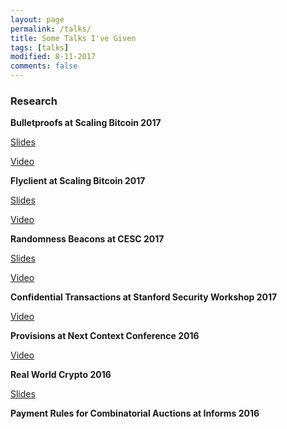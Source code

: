 ```yaml
---
layout: page
permalink: /talks/
title: Some Talks I've Given
tags: [talks]
modified: 8-11-2017
comments: false
---
```




### Research
**Bulletproofs at Scaling Bitcoin 2017**

[Slides](https://scalingbitcoin.org/stanford2017/Day1/stateofcrypto.pdf)

[Video](https://youtu.be/LDF8bOEqXt4?t=10570)

**Flyclient at Scaling Bitcoin 2017**

[Slides](https://scalingbitcoin.org/stanford2017/Day1/flyclientscalingbitcoin.pptx.pdf)

[Video](https://youtu.be/BPNs9EVxWrA?t=2h19m36s)

**Randomness Beacons at CESC 2017**

[Slides](https://drive.google.com/file/d/0B5PcPC6ZC_Gyb3V6NnRMZ2VZMFU/view)

[Video](https://www.youtube.com/watch?v=kK4qN2K44Ms)

**Confidential Transactions at Stanford Security Workshop 2017**

[Video](https://www.youtube.com/watch?v=wdktqzQXufY)

**Provisions at Next Context Conference 2016**

[Video](https://youtu.be/-zku26GNCa4?t=28m58s)


**Real World Crypto 2016**

[Slides](https://rwc.iacr.org/2016/Slides/Provisions%20talk%20RWC.pdf)

**Payment Rules for Combinatorial Auctions at Informs 2016**


